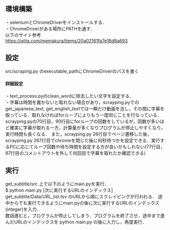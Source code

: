 ## 環境構築
・seleniumとChromeDriverをインストールする．  
・ChromeDriverがある場所にPATHを通す．  
以下のサイト参考  
https://qiita.com/memakura/items/20a02161fa7e18d8a693

## 設定
src/scraping.py のexecutable_pathにChromeDriverのパスを書く  
#### 詳細設定
・text_process.pyのclean_wordに除去したい文字を設定する．    
・字幕は時間を置かないと取れない場合があり，scrayping.pyでのget_japanese_text, get_english_textでは一瞬だけ動画を流し，その間に字幕を取っている．取れなければforループによりもう一度同じことを行なっている．scrayping.pyの70行目，90行目にforループの回数をしているが，回数が多いほど確実に字幕が取れる一方，計算量が多くなりプログラムが停止しやすくなり，実行時間も長くなる．
また，scrayping.py 26行目でページ遷移した後，scrayping.py 267行目でchromeを閉じた後に何秒待つかを設定できる．実行するPCに応じてループ回数や待ち時間を設定する方が良いかもしれない(77行目，97行目のコメントアウトを外して何回目で字幕を取れたか確認できる)

## 実行
get_subtitle/src 上で以下のようにmain.pyを実行．  
$ python main.py [次に実行するURLのインデックス]  
get_subtitle/Data/URL_list.tsv のURLから順にスクレイピングが行われる． 
途中からでも実行できるようにmain.pyの後に次に実行するURLのインデックス(integer)を入力．  
数話進むと，プログラムが停止してしまう．プログラムを終了させ，途中まで進んだURLのインデックスを python main.py の後に入力し，再度実行．
